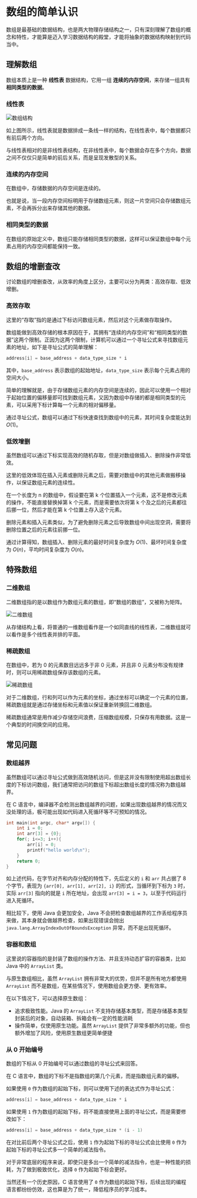 # 数组的简单认识


数组是最基础的数据结构，也是两大物理存储结构之一，只有深刻理解了数组的概念和特性，才能算是迈入学习数据结构的殿堂，才能将抽象的数据结构映射到代码当中。

<!--more-->

## 理解数组

数组本质上是一种 **线性表** 数据结构，它用一组 **连续的内存空间**，来存储一组具有 **相同类型的数据**。

### 线性表

![数组结构](assets/数组结构.png)

如上图所示，线性表就是数据排成一条线一样的结构，在线性表中，每个数据都只有前后两个方向。

与线性表相对的是非线性表结构，在非线性表中，每个数据会存在多个方向，数据之间不仅仅只是简单的前后关系，而是呈现发散型的关系。

### 连续的内存空间

在数组中，存储数据的内存空间是连续的。

也就是说，当一段内存空间标明用于存储数组元素，则这一片空间只会存储数组元素，不会再拆分出来存储其他的数据。

### 相同类型的数据

在数组的原始定义中，数组只能存储相同类型的数据，这样可以保证数组中每个元素占用的内存空间都能保持一致。

## 数组的增删查改

讨论数组的增删查改，从效率的角度上区分，主要可以分为两类：高效存取、低效增删。

### 高效存取

这里的“存取”指的是通过下标访问数组元素，然后对这个元素做存取操作。

数组能做到高效存储的根本原因在于，其拥有“连续的内存空间”和“相同类型的数据”这两个限制。正因为这两个限制，计算机可以通过一个寻址公式来寻找数组元素的地址，如下是寻址公式的简单理解：

```c
address[i] = base_address + data_type_size * i
```

其中，`base_address` 表示数组的起始地址，`data_type_size` 表示每个元素占用的空间大小。

简单的理解就是，由于存储数组元素的内存空间是连续的，因此可以使用一个相对于起始位置的偏移量即可找到数组元素，又因为数组中存储的都是相同类型的元素，可以采用下标计算每一个元素的相对偏移量。

通过寻址公式，数组可以通过下标快速查找到数组中的元素，其时间复杂度能达到 $O(1)$。

### 低效增删

虽然数组可以通过下标实现高效的随机存取，但是对数组做插入、删除操作非常低效。

这里的低效体现在插入元素或删除元素之后，需要对数组中的其他元素做搬移操作，以保证数组元素的连续性。

在一个长度为 n 的数组中，假设要在第 k 个位置插入一个元素，这不是修改元素的操作，不能直接替换掉第 k 个元素，而是需要依次将第 k 个及之后的元素都往后挪一位，然后才能在第 k 个位置上存入这个元素。

删除元素和插入元素类似，为了避免删除元素之后导致数组中间出现空洞，需要将删除位置之后的元素往前挪一位。

通过计算得知，数组插入、删除元素的最好时间复杂度为 $O(1)$、最坏时间复杂度为 $O(n)$，平均时间复杂度为 $O(n)$。

## 特殊数组

### 二维数组

二维数组指的是以数组作为数组元素的数组，即“数组的数组”，又被称为矩阵。

![二维数组](assets/二维数组.png)

从存储结构上看，将普通的一维数组看作是一个如同直线的线性表，二维数组就可以看作是多个线性表并排的平面。

### 稀疏数组

在数组中，若为 0 的元素数目远远多于非 0 元素，并且非 0 元素分布没有规律时，则可以用稀疏数组保存该数组的元素。

![稀疏数组](assets/稀疏数组.png)

对于二维数组，行和列可以作为元素的坐标，通过坐标可以确定一个元素的位置，稀疏数组就是通过存储坐标和元素值以保证重新转换回二维数组。

稀疏数组通常是用作减少存储空间浪费，压缩数组规模，只保存有用数据。这是一个典型的时间换空间的应用。

## 常见问题

### 数组越界

虽然数组可以通过寻址公式做到高效随机访问，但是这并没有限制使用超出数组长度的下标访问数组，我们通常把访问的数组下标超出数组长度的情况称为数组越界。

在 C 语言中，编译器不会检测出数组越界的问题，如果出现数组越界的情况而又没处理的话，极可能出现如代码进入死循环等不可预知的情况。

```c
int main(int argc, char* argv[]) {
    int i = 0;
    int arr[3] = {0};
    for(; i<=3; i++){
        arr[i] = 0;
        printf("hello world\n");
    }
    return 0;
}
```

如上述代码，在字节对齐和内存分配的特性下，先后定义的 `i` 和 `arr` 共占据了 8 个字节，表现为 `{arr[0], arr[1], arr[2], i}` 的形式，当循环到下标为 `3` 时，实际 `arr[3]` 指向的就是 `i` 所在地址，会出现 `arr[3] = i = 3`，以至于代码运行进入死循环。

相比较下，使用 Java 会更加安全，Java 不会把检查数组越界的工作丢给程序员来做，其本身就会做越界检查，如果出现错误会抛出 `java.lang.ArrayIndexOutOfBoundsException` 异常，而不是出现死循环。

### 容器和数组

这里说的容器指的是封装了数组的操作方法、并且支持动态扩容的容器类，比如 Java 中的 `ArrayList` 类。

与原生数组相比，虽然 `ArrayList` 拥有非常大的优势，但并不是所有地方都使用 `ArrayList` 而不是数组，在某些情况下，使用数组会更方便、更有效率。

在以下情况下，可以选择原生数组：

- 追求极致性能。Java 的 `ArrayList` 不支持存储基本类型，而是存储基本类型封装后的对象，自动装箱、拆箱会有一定的性能消耗
- 操作简单，仅使用原生功能。虽然 `ArrayList` 提供了非常多额外的功能，但也额外增加了风险，使用原生数组更简单便捷

### 从 0 开始编号

数组的下标从 0 开始编号可以通过数组的寻址公式来回答。

在 C 语言中，数组的下标不是指数组的第几个元素，而是指数组元素的偏移。

如果使用 `0` 作为数组的起始下标，则可以使用下述的表达式作为寻址公式：

```c
address[i] = base_address + data_type_size * i
```

如果使用 `1` 作为数组的起始下标，将不能直接使用上面的寻址公式，而是需要修改如下：

```c
address[i] = base_address + data_type_size * (i - 1)
```

在对比前后两个寻址公式之后，使用 `1` 作为起始下标的寻址公式会比使用 `0` 作为起始下标的寻址公式多一个简单的减法指令。

对于非常底层的程序来说，即使只是多出一个简单的减法指令，也是一种性能的损耗，为了做到极致优化，选择 `0` 作为起始下标会更好。

当然还有一个历史原因，C 语言使用了 `0` 作为数组的起始下标，后续出现的编程语言都纷纷仿效，这也算是为了统一，降低程序员的学习成本。

